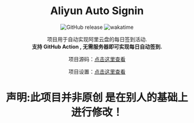 <div align=center>

# Aliyun Auto Signin

![GitHub release](https://img.shields.io/github/v/release/ImYrS/aliyun-auto-signin)
![wakatime](https://wakatime.com/badge/user/92b8bbab-18e1-4e0c-af6d-082cc16c9d8a/project/0547bf5c-f66c-4798-ab89-96ddb017fef7.svg)

项目用于自动实现阿里云盘的每日签到活动.  
**支持 GitHub Action , 无需服务器即可实现每日自动签到.**

项目源码：[点击这里查看](https://github.com/ImYrS/aliyun-auto-signin)

项目设置：[点击这里查看](https://github.com/Liujishou/aliyun-auto-signin/wiki/%E8%84%9A%E6%9C%AC%E8%AE%BE%E7%BD%AE%E6%95%99%E7%A8%8B)

# 声明:此项目并非原创 是在别人的基础上进行修改！
